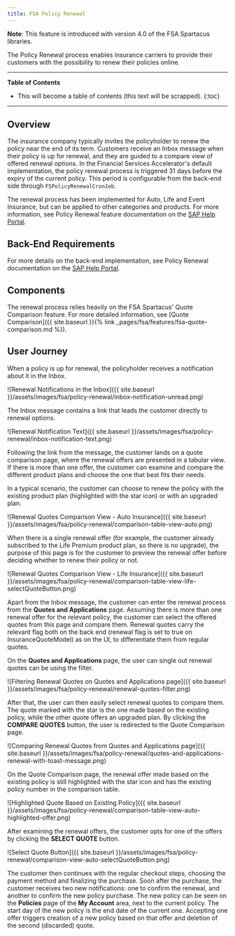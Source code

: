 ```yaml
---
title: FSA Policy Renewal
---
```


**Note**: This feature is introduced with version 4.0 of the FSA Spartacus libraries.

The Policy Renewal process enables insurance carriers to provide their customers with the possibility to renew their policies online. 


***

**Table of Contents**

- This will become a table of contents (this text will be scrapped).
{:toc}

***

## Overview

The insurance company typically invites the policyholder to renew the policy near the end of its term.
Customers receive an Inbox message when their policy is up for renewal, and they are guided to a compare view of offered renewal options. 
In the Financial Services Accelerator's default implementation, the policy renewal process is triggered 31 days before the expiry of the current policy. 
This period is configurable from the back-end side through `FSPolicyRenewalCronJob`. 

The renewal process has been implemented for Auto, Life and Event Insurance, but can be applied to other categories and products. 
For more information, see Policy Renewal feature documentation on the [SAP Help Portal](https://help.sap.com/viewer/6ac05cfc1e2a41dca9cfa29de18cd01a/latest/en-US/3a9cfcf9213e42fd84092ea69519fa3b.html).

## Back-End Requirements

For more details on the back-end implementation, see Policy Renewal documentation on the [SAP Help Portal](https://help.sap.com/viewer/a7d0f0c5faa44002bf81e1a9a91c77e2/latest/en-US/06822db0248747e08464ab82501c9879.html).   

## Components

The renewal process relies heavily on the FSA Spartacus' Quote Comparison feature. For more detailed information, see [Quote Comparison]({{ site.baseurl }}{% link _pages/fsa/features/fsa-quote-comparison.md %}). 

## User Journey

When a policy is up for renewal, the policyholder receives a notification about it in the Inbox.

![Renewal Notifications in the Inbox]({{ site.baseurl }}/assets/images/fsa/policy-renewal/inbox-notification-unread.png)

The Inbox message contains a link that leads the customer directly to renewal options. 

![Renewal Notification Text]({{ site.baseurl }}/assets/images/fsa/policy-renewal/inbox-notification-text.png)

Following the link from the message, the customer lands on a quote comparison page, where the renewal offers are presented in a tabular view. 
If there is more than one offer, the customer can examine and compare the different product plans and choose the one that best fits their needs. 

In a typical scenario, the customer can choose to renew the policy with the existing product plan (highlighted with the star icon) or with an upgraded plan. 

![Renewal Quotes Comparison View - Auto Insurance]({{ site.baseurl }}/assets/images/fsa/policy-renewal/comparison-table-view-auto.png)

When there is a single renewal offer (for example, the customer already subscribed to the Life Premium product plan, so there is no upgrade), the purpose of this page is for the customer to preview the renewal offer before deciding whether to renew their policy or not.

![Renewal Quotes Comparison View - Life Insurance]({{ site.baseurl }}/assets/images/fsa/policy-renewal/comparison-table-view-life-selectQuoteButton.png)

Apart from the Inbox message, the customer can enter the renewal process from the **Quotes and Applications** page. 
Assuming there is more than one renewal offer for the relevant policy, the customer can select the offered quotes from this page and compare them.
Renewal quotes carry the relevant flag both on the back end (renewal flag is set to true on InsuranceQuoteModel) as on the UI, to differentiate them from regular quotes.

On the **Quotes and Applications** page, the user can single out renewal quotes can be using the filter. 

![Filtering Renewal Quotes on Quotes and Applications page]({{ site.baseurl }}/assets/images/fsa/policy-renewal/renewal-quotes-filter.png)

After that, the user can then easily select renewal quotes to compare them. 
The quote marked with the star is the one made based on the existing policy, while the other quote offers an upgraded plan. 
By clicking the **COMPARE QUOTES** button, the user is redirected to the Quote Comparison page.

![Comparing Renewal Quotes from Quotes and Applications page]({{ site.baseurl }}/assets/images/fsa/policy-renewal/quotes-and-applications-renewal-with-toast-message.png)

On the Quote Comparison page, the renewal offer made based on the existing policy is still highlighted with the star icon and has the existing policy number in the comparison table. 

![Highlighted Quote Based on Existing Policy]({{ site.baseurl }}/assets/images/fsa/policy-renewal/comparison-table-view-auto-highlighted-offer.png)

After examining the renewal offers, the customer opts for one of the offers by clicking the **SELECT QUOTE** button.

![Select Quote Button]({{ site.baseurl }}/assets/images/fsa/policy-renewal/comparison-view-auto-selectQuoteButton.png)

The customer then continues with the regular checkout steps, choosing the payment method and finalizing the purchase. 
Soon after the purchase, the customer receives two new notifications: one to confirm the renewal, and another to confirm the new policy purchase. 
The new policy can be seen on the **Policies** page of the **My Account** area, next to the current policy. 
The start day of the new policy is the end date of the current one.
Accepting one offer triggers creation of a new policy based on that offer and deletion of the second (discarded) quote.





